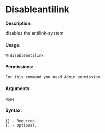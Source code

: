 # Disableantilink

**Description:**

disables the antilink-system

#### Usage:

```text
W!disableantilink
```

#### Permissions:

```text
For this command you need Admin permission
```

#### Arguments:

```text
None
```

#### Syntax:

```text
{} - Required.
[] - Optional.
```

